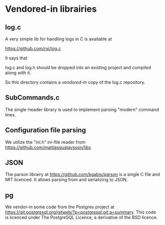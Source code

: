 # Vendored-in librairies

## log.c

A very simple lib for handling logs in C is available at

  https://github.com/rxi/log.c

It says that

  log.c and log.h should be dropped into an existing project and compiled
  along with it.

So this directory contains a _vendored-in_ copy of the log.c repository.

## SubCommands.c

The single-header library is used to implement parsing "modern" command lines.

## Configuration file parsing

We utilize the "ini.h" ini-file reader from https://github.com/mattiasgustavsson/libs

## JSON

The parson librairy at https://github.com/kgabis/parson is a single C file
and MIT licenced. It allows parsing from and serializing to JSON.

## pg

We vendor-in some code from the Postgres project at
https://git.postgresql.org/gitweb/?p=postgresql.git;a=summary. This code is
licenced under The PostgreSQL Licence, a derivative of the BSD licence.
